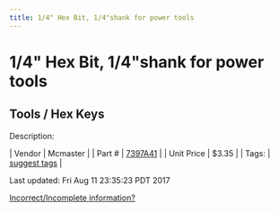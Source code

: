 ```yaml
---
title: 1/4" Hex Bit, 1/4"shank for power tools
---
```


# 1/4" Hex Bit, 1/4"shank for power tools
## Tools / Hex Keys
Description: 	 

| Vendor | Mcmaster | 
| Part # | [7397A41](https://www.mcmaster.com/#7397A41) | 
| Unit Price | $3.35 | 
| Tags: | [suggest tags](https://docs.google.com/forms/d/e/1FAIpQLSeWyY8v3RgOty-MyWmh9U0iivNYN_molChYyS-0U-o-kOAv_g/viewform) | 

Last updated: Fri Aug 11 23:35:23 PDT 2017

 [Incorrect/Incomplete information?](https://docs.google.com/forms/d/e/1FAIpQLSeWyY8v3RgOty-MyWmh9U0iivNYN_molChYyS-0U-o-kOAv_g/viewform)